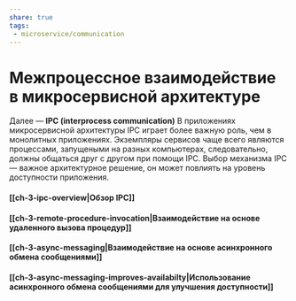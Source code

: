 ```yaml
---
share: true
tags: 
 - microservice/communication
---
```

# Межпроцессное взаимодействие в микросервисной архитектуре
Далее — **IPC (interprocess communication)**
В приложениях микросервисной архитектуры IPC играет более важную роль, чем в монолитных приложениях. Экземпляры сервисов чаще всего являются процессами, запущеными на разных компьютерах, следовательно, должны общаться друг с другом при помощи IPC. Выбор механизма IPC — важное архитектурное решение, он может повлиять на уровень доступности приложения.

#### [[ch-3-ipc-overview|Обзор IPC]]
#### [[ch-3-remote-procedure-invocation|Взаимодействие на основе удаленного вызова процедур]]
#### [[ch-3-async-messaging|Взаимодействие на основе асинхронного обмена сообщениями]]
#### [[ch-3-async-messaging-improves-availabilty|Использование асинхронного обмена сообщениями для улучшения доступности]]